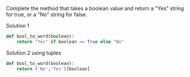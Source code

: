 Complete the method that takes a boolean value and return a "Yes" string for true, or a "No" string for false.

Solution 1

```python
def bool_to_word(boolean):
    return "Yes" if boolean == True else "No"
``````

Solution 2 using tuples

```python
def bool_to_word(boolean):
    return ('No','Yes')[boolean]
```
